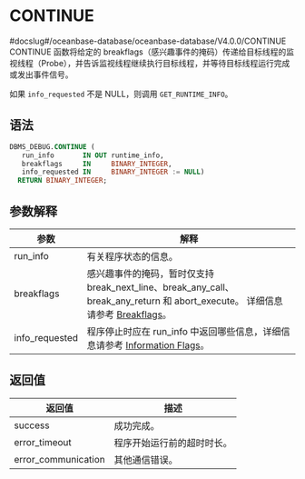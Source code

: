 CONTINUE 
=============================
#docslug#/oceanbase-database/oceanbase-database/V4.0.0/CONTINUE
CONTINUE 函数将给定的 breakflags（感兴趣事件的掩码）传递给目标线程的监视线程（Probe），并告诉监视线程继续执行目标线程，并等待目标线程运行完成或发出事件信号。

如果 `info_requested` 不是 NULL，则调用 `GET_RUNTIME_INFO`。

语法 
-----------

```sql
DBMS_DEBUG.CONTINUE (
   run_info       IN OUT runtime_info,
   breakflags     IN     BINARY_INTEGER,
   info_requested IN     BINARY_INTEGER := NULL)
  RETURN BINARY_INTEGER;
```



参数解释 
-------------



|     **参数**     |                                                                                 **解释**                                                                                 |
|----------------|------------------------------------------------------------------------------------------------------------------------------------------------------------------------|
| run_info       | 有关程序状态的信息。                                                                                                                                                             |
| breakflags     | 感兴趣事件的掩码，暂时仅支持 break_next_line、break_any_call、break_any_return 和 abort_execute。 详细信息请参考 [Breakflags](../5.DBMS_DEBUG/1.dbms_debug-overview.md)。 |
| info_requested | 程序停止时应在 run_info 中返回哪些信息，详细信息请参考 [Information Flags](../5.DBMS_DEBUG/1.dbms_debug-overview.md)。                                                                 |



返回值 
------------



|       **返回值**       |    **描述**     |
|---------------------|---------------|
| success             | 成功完成。         |
| error_timeout       | 程序开始运行前的超时时长。 |
| error_communication | 其他通信错误。       |



